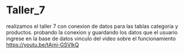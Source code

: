 # Taller_7 
realizamos el taller 7 con conexion de datos para las tablas categoria y productos. probando la conexion y guardando los datos que el usuario ingrese en la base de datos
vinculo del video sobre el funcionamiento 
https://youtu.be/tAmi-GSVlkQ
